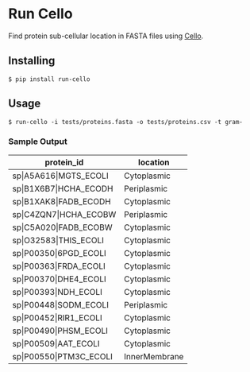 # Run Cello

Find protein sub-cellular location in FASTA files using [Cello](http://cello.life.nctu.edu.tw/).

## Installing

```
$ pip install run-cello
```

## Usage

```
$ run-cello -i tests/proteins.fasta -o tests/proteins.csv -t gram-
```

### Sample Output

|protein_id           |location     |
|---------------------|-------------|
|sp&#124;A5A616&#124;MGTS_ECOLI |Cytoplasmic  |
|sp&#124;B1X6B7&#124;HCHA_ECODH |Periplasmic  |
|sp&#124;B1XAK8&#124;FADB_ECODH |Cytoplasmic  |
|sp&#124;C4ZQN7&#124;HCHA_ECOBW |Periplasmic  |
|sp&#124;C5A020&#124;FADB_ECOBW |Cytoplasmic  |
|sp&#124;O32583&#124;THIS_ECOLI |Cytoplasmic  |
|sp&#124;P00350&#124;6PGD_ECOLI |Cytoplasmic  |
|sp&#124;P00363&#124;FRDA_ECOLI |Cytoplasmic  |
|sp&#124;P00370&#124;DHE4_ECOLI |Cytoplasmic  |
|sp&#124;P00393&#124;NDH_ECOLI  |Cytoplasmic  |
|sp&#124;P00448&#124;SODM_ECOLI |Periplasmic  |
|sp&#124;P00452&#124;RIR1_ECOLI |Cytoplasmic  |
|sp&#124;P00490&#124;PHSM_ECOLI |Cytoplasmic  |
|sp&#124;P00509&#124;AAT_ECOLI  |Cytoplasmic  |
|sp&#124;P00550&#124;PTM3C_ECOLI|InnerMembrane|

